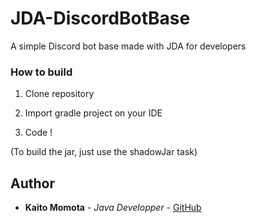 # JDA-DiscordBotBase

A simple Discord bot base made with JDA for developers

### How to build

1. Clone repository

2. Import gradle project on your IDE

3. Code !

(To build the jar, just use the shadowJar task)

## Author

* **Kaito Momota** - *Java Developper* - [GitHub](https://github.com/KaitoMomota)




